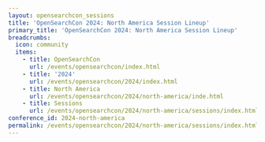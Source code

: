 ```yaml
---
layout: opensearchcon_sessions
title: 'OpenSearchCon 2024: North America Session Lineup'
primary_title: 'OpenSearchCon 2024: North America Session Lineup'
breadcrumbs:
  icon: community
  items:
    - title: OpenSearchCon
      url: /events/opensearchcon/index.html
    - title: '2024'
      url: /events/opensearchcon/2024/index.html
    - title: North America
      url: /events/opensearchcon/2024/north-america/inde.html
    - title: Sessions
      url: /events/opensearchcon/2024/north-america/sessions/index.html
conference_id: 2024-north-america
permalink: /events/opensearchcon/2024/north-america/sessions/index.html
---
```

